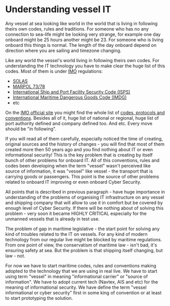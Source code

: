 # Understanding vessel IT

Any vessel at sea looking like world in the world that is living in following theirs own codes, rules and traditions. For someone who has no any connection to sea-life might be looking very strange, for example one day onboard might be 25 hours another might be 23. For someone who is living onboard this things is normal. The length of the day onboard depend on direction where you are sailing and timezone changing.

Like any world the vessel's world living in following theirs own codes. For understanding the IT technology you have to make clear the huge list of this codes. Most of them is under [IMO](http://www.imo.org/en/About/Pages/Default.aspx) regulations:

* [SOLAS](https://en.wikipedia.org/wiki/SOLAS_Convention)
* [MARPOL 73/78](https://en.wikipedia.org/wiki/MARPOL_73/78)
* [International Ship and Port Facility Security Code (ISPS)](https://en.wikipedia.org/wiki/International_Ship_and_Port_Facility_Security_Code)
* [International Maritime Dangerous Goods Code (IMDG)](https://en.wikipedia.org/wiki/International_Maritime_Dangerous_Goods_Code)
* etc

On the [IMO official site](http://www.imo.org/en/About/Pages/Default.aspx) you might find the whole list of [codes, protocols and conventions](http://www.imo.org/en/OurWork/Environment/PollutionResponse/Inventory%20of%20information/Pages/International-Conventions,-Protocols-and-Codes.aspx). Besides all of it, huge list of national or regional, huge list of port authority defined and company defined too. And etc. Every move should be "in following".

If you will read all of them carefully, especially noticed the time of creating, original sources and the history of changes - you will find that most of them created more then 50 years ago and you find nothing about IT or even informational security! This is the key problem that is creating by itself bunch of other problems for onboard IT. All of this conventions, rules and codes been developing when the term "vessel" wasn't perceived like source of information, it was "vessel" like vessel - the transport that is carrying goods or passengers. This point is the source of other problems related to onboard IT improving or even onboard Cyber Security.

All points that is described in previous paragraph - have huge importance in understanding of the problems of organising IT infrastructure on any vessel and shipping company that will allow to use it in comfort but be covered by enough level of Cyber Security. If there will be nothing about of solving this problem - very soon it became HIGHLY CRITICAL especially for the unmanned vessels that is already in test use.

The problem of gap in maritime legislative - the start point for solving any kind of troubles related to the IT on vessels. For any kind of modern technology from our regular live might be blocked by maritime regulations. From one point of view, the conservatism of maritime law - isn't bad, it's ensuring safety at sea. But the problem is that shipping itself changing, but law - not.

For now we have to start maritime codes, rules and conventions making adopted to the technology that we are using in real live. We have to start using term "vessel" in meaning "informational carrier" or "source of information". We have to adopt current tech (Navtex, AIS and etc) for the meaning of informational security. We have define the term "vessel informational or cyber security" first in some king of convention or at least to start prototyping the solution.